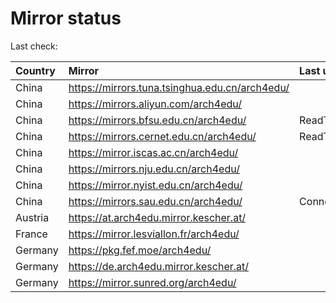 <script src="./time.js"></script>
# Mirror status
Last check: <script type="text/javascript">localize(1744554000.9987748);</script>

|Country|Mirror|Last update|
|:------|:-----|:----------|
|China|https://mirrors.tuna.tsinghua.edu.cn/arch4edu/|<script type="text/javascript">localize(1744526502);</script>|
|China|https://mirrors.aliyun.com/arch4edu/|<script type="text/javascript">localize(1744526502);</script>|
|China|https://mirrors.bfsu.edu.cn/arch4edu/|ReadTimeout|
|China|https://mirrors.cernet.edu.cn/arch4edu/|ReadTimeout|
|China|https://mirror.iscas.ac.cn/arch4edu/|<script type="text/javascript">localize(1744526502);</script>|
|China|https://mirrors.nju.edu.cn/arch4edu/|<script type="text/javascript">localize(1744440008);</script>|
|China|https://mirror.nyist.edu.cn/arch4edu/|<script type="text/javascript">localize(1744526502);</script>|
|China|https://mirrors.sau.edu.cn/arch4edu/|ConnectionError|
|Austria|https://at.arch4edu.mirror.kescher.at/|<script type="text/javascript">localize(1744526502);</script>|
|France|https://mirror.lesviallon.fr/arch4edu/|<script type="text/javascript">localize(1744526502);</script>|
|Germany|https://pkg.fef.moe/arch4edu/|<script type="text/javascript">localize(1744526502);</script>|
|Germany|https://de.arch4edu.mirror.kescher.at/|<script type="text/javascript">localize(1744526502);</script>|
|Germany|https://mirror.sunred.org/arch4edu/|<script type="text/javascript">localize(1744526502);</script>|

<script src="./tablefilter/tablefilter.js"></script>
<script src="./table.js"></script>